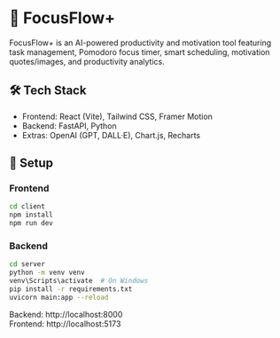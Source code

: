 
# 🧠 FocusFlow+

FocusFlow+ is an AI-powered productivity and motivation tool featuring task management, Pomodoro focus timer, smart scheduling, motivation quotes/images, and productivity analytics.

## 🛠️ Tech Stack

- Frontend: React (Vite), Tailwind CSS, Framer Motion
- Backend: FastAPI, Python
- Extras: OpenAI (GPT, DALL·E), Chart.js, Recharts

## 🚀 Setup

### Frontend

```bash
cd client
npm install
npm run dev
```

### Backend

```bash
cd server
python -m venv venv
venv\Scripts\activate  # On Windows
pip install -r requirements.txt
uvicorn main:app --reload
```

Backend: http://localhost:8000  
Frontend: http://localhost:5173
